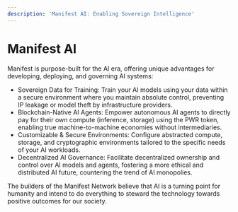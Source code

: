```yaml
---
description: 'Manifest AI: Enabling Sovereign Intelligence'
---
```


# Manifest AI

Manifest is purpose-built for the AI era, offering unique advantages for developing, deploying, and governing AI systems:

* Sovereign Data for Training: Train your AI models using your data within a secure environment where you maintain absolute control, preventing IP leakage or model theft by infrastructure providers.
* Blockchain-Native AI Agents: Empower autonomous AI agents to directly pay for their own compute (inference, storage) using the PWR token, enabling true machine-to-machine economies without intermediaries.
* Customizable & Secure Environments: Configure abstracted compute, storage, and cryptographic environments tailored to the specific needs of your AI workloads.
* Decentralized AI Governance: Facilitate decentralized ownership and control over AI models and agents, fostering a more ethical and distributed AI future, countering the trend of AI monopolies.

The builders of the Manifest Network believe that AI is a turning point for humanity and intend to do everything to steward the technology towards positive outcomes for our society.
